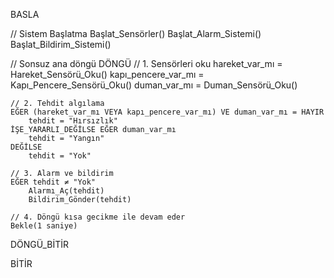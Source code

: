 BASLA

// Sistem Başlatma
Başlat_Sensörler()
Başlat_Alarm_Sistemi()
Başlat_Bildirim_Sistemi()

// Sonsuz ana döngü
DÖNGÜ
    // 1. Sensörleri oku
    hareket_var_mı = Hareket_Sensörü_Oku()
    kapı_pencere_var_mı = Kapı_Pencere_Sensörü_Oku()
    duman_var_mı = Duman_Sensörü_Oku()
    
    // 2. Tehdit algılama
    EĞER (hareket_var_mı VEYA kapı_pencere_var_mı) VE duman_var_mı = HAYIR
        tehdit = "Hırsızlık"
    İŞE_YARARLI_DEĞİLSE EĞER duman_var_mı
        tehdit = "Yangın"
    DEĞİLSE
        tehdit = "Yok"
    
    // 3. Alarm ve bildirim
    EĞER tehdit ≠ "Yok"
        Alarmı_Aç(tehdit)
        Bildirim_Gönder(tehdit)
    
    // 4. Döngü kısa gecikme ile devam eder
    Bekle(1 saniye)

DÖNGÜ_BİTİR

BİTİR
